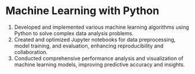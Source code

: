 # Machine Learning with Python

1) Developed and implemented various machine learning algorithms using Python to solve complex data analysis problems.
2) Created and optimized Jupyter notebooks for data preprocessing, model training, and evaluation, enhancing reproducibility and collaboration.
3) Conducted comprehensive performance analysis and visualization of machine learning models, improving predictive accuracy and insights.
